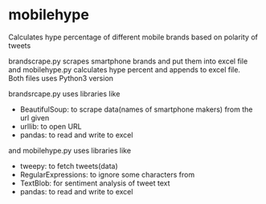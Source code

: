 # mobilehype
Calculates hype percentage of different mobile brands based on polarity of tweets

brandscrape.py scrapes smartphone brands and put them into excel file and mobilehype.py calculates hype percent and appends to excel file.  
Both files uses Python3 version

brandsrcape.py uses libraries like 
- BeautifulSoup: to scrape data(names of smartphone makers) from the url given
- urllib: to open URL 
- pandas: to read and write to excel

and mobilehype.py uses libraries like
- tweepy: to fetch tweets(data)
- RegularExpressions: to ignore some characters from
- TextBlob: for sentiment analysis of tweet text
- pandas: to read and write to excel